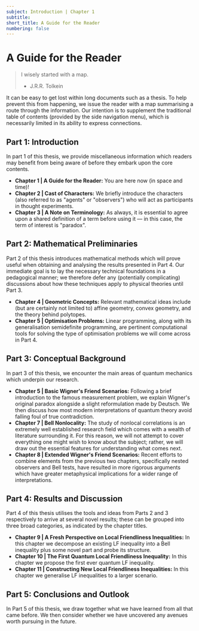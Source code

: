 ```yaml
---
subject: Introduction | Chapter 1
subtitle:
short_title: A Guide for the Reader
numbering: false
---
```


# A Guide for the Reader

> I wisely started with a map.
> - J.R.R. Tolkein

It can be easy to get lost within long documents such as a thesis. To help prevent this from happening, we issue the reader with a map summarising a route through the information. Our intention is to supplement the traditional table of contents (provided by the side navigation menu), which is necessarily limited in its ability to express connections.

## **Part 1: Introduction**

In part 1 of this thesis, we provide miscellaneous information which readers may benefit from being aware of before they embark upon the core contents.

- **Chapter 1 | A Guide for the Reader:**  You are here now (in space and time)!
- **Chapter 2 | Cast of Characters:** We briefly introduce the characters (also referred to as "agents" or "observers") who will act as participants in thought experiments.
- **Chapter 3 | A Note on Terminology:** As always, it is essential to agree upon a shared definition of a term before using it — in this case, the term of interest is "paradox".

## **Part 2: Mathematical Preliminaries**

Part 2 of this thesis introduces mathematical methods which will prove useful when obtaining and analysing the results presented in Part 4. Our immediate goal is to lay the necessary technical foundations in a pedagogical manner; we therefore defer any (potentially complicating) discussions about how these techniques apply to physical theories until Part 3.

- **Chapter 4 | Geometric Concepts:**  Relevant mathematical ideas include (but are certainly not limited to) affine geometry, convex geometry, and the theory behind polytopes. 
- **Chapter 5 | Optimisation Problems:**  Linear programming, along with its generalisation semidefinite programming, are pertinent computational tools for solving the type of optimisation problems we will come across in Part 4.

## **Part 3: Conceptual Background**

In part 3 of this thesis, we encounter the main areas of quantum mechanics which underpin our research.

- **Chapter 5 | Basic Wigner's Friend Scenarios:** Following a brief introduction to the famous measurement problem, we explain Wigner's original paradox alongside a slight reformulation made by Deutsch. We then discuss how most modern interpretations of quantum theory avoid falling foul of true contradiction.
- **Chapter 7 | Bell Nonlocality:** The study of nonlocal correlations is an extremely well established research field which comes with a wealth of literature surrounding it. For this reason, we will not attempt to cover everything one might wish to know about the subject; rather, we will draw out the essential features for understanding what comes next.
- **Chapter 8 | Extended Wigner's Friend Scenarios:**  Recent efforts to combine elements from the previous two chapters, specifically nested observers and Bell tests, have resulted in more rigorous arguments which have greater metaphysical implications for a wider range of interpretations.

## **Part 4: Results and Discussion**

Part 4 of this thesis utilises the tools and ideas from Parts 2 and 3 respectively to arrive at several novel results; these can be grouped into three broad categories, as indicated by the chapter titles.

- **Chapter 9 | A Fresh Perspective on Local Friendliness Inequalities:** In this chapter we decompose an existing LF inequality into a Bell inequality plus some novel part and probe its structure.
- **Chapter 10 | The First Quantum Local Friendliness Inequality:** In this chapter we propose the first ever quantum LF inequality.
- **Chapter 11 | Constructing New Local Friendliness Inequalities:** In this chapter we generalise LF inequalities to a larger scenario.

## **Part 5: Conclusions and Outlook**

In Part 5 of this thesis, we draw together what we have learned from all that came before. We then consider whether we have uncovered any avenues worth pursuing in the future.